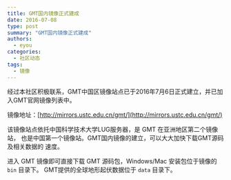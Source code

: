 ```yaml
---
title: GMT国内镜像正式建成
date: 2016-07-08
type: post
summary: "GMT国内镜像正式建成"
authors:
  - eyou
categories:
  - 社区动态
tags:
  - 镜像
---
```


经过本社区积极联系，GMT中国区镜像站点已于2016年7月6日正式建立，并已加入GMT官网镜像列表中。

镜像地址：[http://mirrors.ustc.edu.cn/gmt/](http://mirrors.ustc.edu.cn/gmt/)

该镜像站点依托中国科学技术大学LUG服务器，是 GMT 在亚洲地区第二个镜像站，
也是中国第一个镜像站。GMT国内镜像的建立，可以大大加快下载GMT源码及相关数据的
速度。

进入 GMT 镜像即可直接下载 GMT 源码包，Windows/Mac 安装包位于镜像的 `bin` 目录下。
GMT提供的全球地形起伏数据位于 `data` 目录下。
